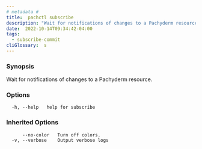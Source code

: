 ```yaml
---
# metadata # 
title:  pachctl subscribe
description: "Wait for notifications of changes to a Pachyderm resource."
date:  2022-10-14T09:34:42-04:00
tags:
  - subscribe-commit
cliGlossary:  s
---
```


### Synopsis

Wait for notifications of changes to a Pachyderm resource.

### Options

```
  -h, --help   help for subscribe
```

### Inherited Options

```
      --no-color   Turn off colors.
  -v, --verbose    Output verbose logs
```

